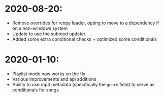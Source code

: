 # 2020-08-20:
- Remove overrides for renpy loader, opting to move to a dependency if on a non-windows system
- Update to use the submod updater
- Added some extra conditional checks + optimized some conditionals

# 2020-01-10:
- Playlist mode now works on the fly
- Various improvements and api additions
- Ability to use mp3 metadata (specifically the `genre` field) to serve as conditionals for songs
